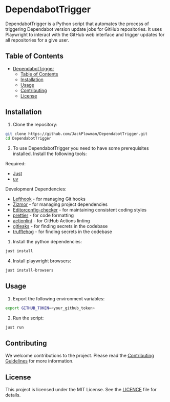 # DependabotTrigger

DependabotTrigger is a Python script that automates the process of triggering Dependabot version update jobs for GitHub repositories. It uses Playwright to interact with the GitHub web interface and trigger updates for all repositories for a give user.

## Table of Contents

- [DependabotTrigger](#dependabottrigger)
  - [Table of Contents](#table-of-contents)
  - [Installation](#installation)
  - [Usage](#usage)
  - [Contributing](#contributing)
  - [License](#license)

## Installation

1. Clone the repository:

```bash
git clone https://github.com/JackPlowman/DependabotTrigger.git
cd DependabotTrigger
```

2. To use DependabotTrigger you need to have some prerequisites installed. Install the following tools:

Required:

- [Just](https://just.systems/man/en/packages.html)
- [uv](https://docs.astral.sh/uv/#installation)

Development Dependencies:

- [Lefthook](https://lefthook.dev/installation/index.html) - for managing Git hooks
- [Zizmor](https://docs.zizmor.sh/installation/) - for managing project dependencies
- [Editorconfig-checker](https://editorconfig-checker.github.io/) - for maintaining consistent coding styles
- [prettier](https://prettier.io/docs/install) - for code formatting
- [actionlint](https://github.com/rhysd/actionlint/blob/main/docs/install.md) - for GitHub Actions linting
- [gitleaks](https://github.com/gitleaks/gitleaks?tab=readme-ov-file#installing) - for finding secrets in the codebase
- [trufflehog](https://github.com/trufflesecurity/trufflehog?tab=readme-ov-file#floppy_disk-installation) - for finding secrets in the codebase


1. Install the python dependencies:

```bash
just install
```

4. Install playwright browsers:

```bash
just install-browsers
```

## Usage

1. Export the following environment variables:

```bash
export GITHUB_TOKEN=<your_github_token>
```

2. Run the script:

```bash
just run
```



## Contributing

We welcome contributions to the project. Please read the [Contributing Guidelines](docs/CONTRIBUTING.md) for more information.

## License

This project is licensed under the MIT License. See the [LICENCE](LICENCE) file for details.
